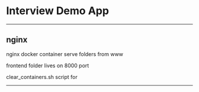 # Interview Demo App
___

## nginx

nginx docker container serve folders from www

frontend folder lives on 8000 port

clear_containers.sh script for 
___


